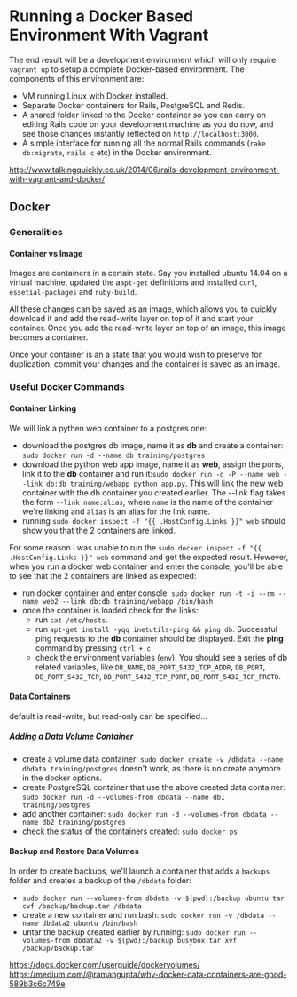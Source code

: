 # Running a Docker Based Environment With Vagrant

The end result will be a development environment which will only require `vagrant up` to setup a complete Docker-based environment. The components of this environment are:
* VM running Linux with Docker installed.
* Separate Docker containers for Rails, PostgreSQL and Redis.
* A shared folder linked to the Docker container so you can carry on editing Rails code on your development machine as you do now, and see those changes instantly reflected on `http://localhost:3000`.
* A simple interface for running all the normal Rails commands (`rake db:migrate`, `rails c` etc) in the Docker environment.

http://www.talkingquickly.co.uk/2014/06/rails-development-environment-with-vagrant-and-docker/

## Docker

### Generalities

#### Container vs Image

Images are containers in a certain state. Say you installed ubuntu 14.04 on a virtual machine, updated the a`apt-get` definitions and installed `curl`, `essetial-packages` and `ruby-build`. 

All these changes can be saved as an image, which allows you to quickly download it and add the read-write layer on top of it and start your container. Once you add the read-write layer on top of an image, this image becomes a container. 

Once your container is an a state that you would wish to preserve for duplication, commit your changes and the container is saved as an image.

### Useful Docker Commands

#### Container Linking

We will link a pythen web container to a postgres one:
* download the postgres db image, name it as **db** and create a container: `sudo docker run -d --name db training/postgres`
* download the python web app image, name it as **web**, assign the ports, link it to the **db** container and run it:`sudo docker run -d -P --name web --link db:db training/webapp python app.py`. This will link the new web container with the db container you created earlier. The --link flag takes the form `--link name:alias`, where `name` is the name of the container we're linking and `alias` is an alias for the link name.
* running `sudo docker inspect -f "{{ .HostConfig.Links }}" web` should show you that the 2 containers are linked.

For some reason I was unable to run the `sudo docker inspect -f "{{ .HostConfig.Links }}" web` command and get the expected result. However, when you run a docker web container and enter the console, you'll be able to see that the 2 containers are linked as expected:
* run docker container and enter console: `sudo docker run -t -i --rm --name web2 --link db:db training/webapp /bin/bash`
* once the container is loaded check for the links:
    * run `cat /etc/hosts`. 
    * run `apt-get install -yqq inetutils-ping && ping db`. Successful ping requests to the **db** container should be displayed. Exit the **ping** command by pressing `ctrl + c`
    * check the environment variables (`env`). You should see a series of db related variables, like `DB_NAME`, `DB_PORT_5432_TCP_ADDR`, `DB_PORT`, `DB_PORT_5432_TCP`, `DB_PORT_5432_TCP_PORT`, `DB_PORT_5432_TCP_PROTO`.

#### Data Containers

default is read-write, but 
read-only can be specified...

##### Adding a Data Volume Container

* create a volume data container: `sudo docker create -v /dbdata --name dbdata training/postgres` doesn't work, as there is no create anymore in the docker options. 
* create PostgreSQL container that use the above created data container: `sudo docker run -d --volumes-from dbdata --name db1 training/postgres`
* add another container: `sudo docker run -d --volumes-from dbdata --name db2 training/postgres`
* check the status of the containers created: `sudo docker ps`

#### Backup and Restore Data Volumes

In order to create backups, we'll launch a container that adds a `backups` folder and creates a backup of the `/dbdata` folder:

* `sudo docker run --volumes-from dbdata -v $(pwd):/backup ubuntu tar cvf /backup/backup.tar /dbdata`
* create a new container and run bash: `sudo docker run -v /dbdata --name dbdata2 ubuntu /bin/bash`
* untar the backup created earlier by running: `sudo docker run --volumes-from dbdata2 -v $(pwd):/backup busybox tar xvf /backup/backup.tar`

https://docs.docker.com/userguide/dockervolumes/
https://medium.com/@ramangupta/why-docker-data-containers-are-good-589b3c6c749e


